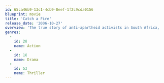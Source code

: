 ```yaml
---
id: 65ca46b9-13c1-4cb9-8eef-1f2c9cda0156
blueprint: movie
title: 'Catch a Fire'
release_date: '2006-10-27'
overview: 'The true story of anti-apartheid activists in South Africa, and particularly the life of Patrick Chamusso, a timid foreman at Secunda CTL, the largest synthetic fuel plant in the world. Patrick is wrongly accused, imprisoned and tortured for an attempt to bomb the plant, with the injustice transforming the apolitical worker into a radicalised insurgent, who then carries out his own successful sabotage mission.'
genres:
  -
    id: 28
    name: Action
  -
    id: 18
    name: Drama
  -
    id: 53
    name: Thriller
---
```

